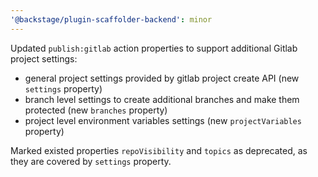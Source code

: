 ```yaml
---
'@backstage/plugin-scaffolder-backend': minor
---
```


Updated `publish:gitlab` action properties to support additional Gitlab project settings:

- general project settings provided by gitlab project create API (new `settings` property)
- branch level settings to create additional branches and make them protected (new `branches` property)
- project level environment variables settings (new `projectVariables` property)

Marked existed properties `repoVisibility` and `topics` as deprecated, as they are covered by `settings` property.
